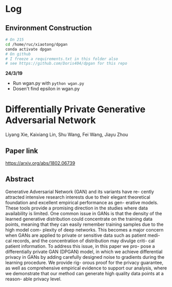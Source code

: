 # Log
## Environment Construction
```bash
# On 215
cd /home/ruc/xiaotong/dpgan
conda activate dpgan
# On github
# I freeze a requirements.txt in this folder also
# see https://github.com/Doris404/dpgan for this repo
```
**24/3/19**
- Run wgan.py with `python wgan.py`
- Dosen't find epsilon in wgan.py

# Differentially Private Generative Adversarial Network
Liyang Xie, Kaixiang Lin, Shu Wang, Fei Wang, Jiayu Zhou

## Paper link
https://arxiv.org/abs/1802.06739

## Abstract
Generative Adversarial Network (GAN) and its variants have re-
cently attracted intensive research interests due to their elegant
theoretical foundation and excellent empirical performance as gen-
erative models. These tools provide a promising direction in the
studies where data availability is limited. One common issue in
GANs is that the density of the learned generative distribution
could concentrate on the training data points, meaning that they
can easily remember training samples due to the high model com-
plexity of deep networks. This becomes a major concern when
GANs are applied to private or sensitive data such as patient medi-
cal records, and the concentration of distribution may divulge criti-
cal patient information. To address this issue, in this paper we pro-
pose a differentially private GAN (DPGAN) model, in which we
achieve differential privacy in GANs by adding carefully designed
noise to gradients during the learning procedure. We provide rig-
orous proof for the privacy guarantee, as well as comprehensive
empirical evidence to support our analysis, where we demonstrate
that our method can generate high quality data points at a reason-
able privacy level.


